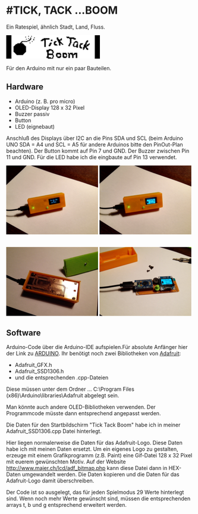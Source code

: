 #  #TICK, TACK ...BOOM

Ein Ratespiel, ähnlich Stadt, Land, Fluss.

<img src="IMG/ttb.gif" width = "50%" /> 


Für den Arduino mit nur ein paar Bauteilen.


## Hardware ##
- Arduino (z. B. pro micro)
- OLED-Display 128 x 32 Pixel
- Buzzer passiv
- Button
- LED  (eignebaut)

Anschluß des Displays über I2C an die Pins SDA und SCL (beim Arduino UNO SDA = A4 und SCL = A5 für andere Arduinos bitte den PinOut-Plan beachten).
Der Button kommt auf Pin 7 und GND.
Der Buzzer zwischen Pin 11 und GND. 
Für die LED habe ich die eingbaute auf Pin 13 verwendet.


<img src="IMG/ttb4.jpg" width = "49%" /> <img src="IMG/ttb3.jpg" width = "49%" />    

<img src="IMG/ttb5.jpg" width = "49%" /> <img src="IMG/ttb6.jpg" width = "49%" /> 
## Software ##
Arduino-Code über die Arduino-IDE aufspielen.Für absolute Anfänger hier der Link zu [ARDUINO](https://www.arduino.cc/).
Ihr benötigt noch zwei Bibliotheken von [Adafruit](http://www.adafruit.com/):
- Adafruit_GFX.h
- Adafruit_SSD1306.h
- und die entsprechenden .cpp-Dateien

Diese müssen unter dem Ordner 
... C:\Program Files (x86)\Arduino\libraries\Adafruit  abgelegt sein.

Man könnte auch andere OLED-Bibliotheken verwenden. Der Programmcode müsste dann entsprechend angepasst werden. 

Die Daten für den Startbildschirm "Tick Tack Boom" habe ich in meiner Adafruit_SSD1306.cpp Datei hinterlegt. 

Hier liegen normalerweise die Daten für das Adafruit-Logo. Diese Daten habe ich mit meinen Daten ersetzt. Um ein eigenes Logo zu gestalten, erzeuge mit einem Grafikprogramm (z.B. Paint) eine Gif-Datei 128 x 32 Pixel mit euerem gewünschten Motiv. Auf der Website http://www.majer.ch/lcd/adf_bitmap.php kann diese Datei dann in HEX-Daten umgewandelt werden. Die Daten kopieren und die Daten für das Adafruit-Logo damit überschreiben.

Der Code ist so ausgelegt, das für jeden Spielmodus 29 Werte hinterlegt sind. Wenn noch mehr Werte gewünscht sind, müssen die entsprechenden arrays t, b und g entsprechend erweitert werden.

